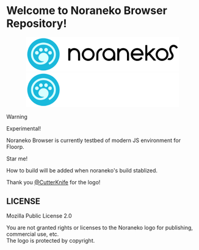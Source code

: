 # Welcome to Noraneko Browser Repository!

<p align="center">
<img src="assets/logo_with_wordmark_light.svg#gh-light-mode-only" width="400px"></img>
<img src="assets/logo_with_wordmark_dark.svg#gh-dark-mode-only" width="400px"></img>
</p>

> [!WARNING]
> Experimental!

Noraneko Browser is currently testbed of modern JS environment for Floorp.

Star me!

How to build will be added when noraneko's build stablized.

Thank you [@CutterKnife](https://github.com/CutterKnife) for the logo!

## LICENSE
Mozilla Public License 2.0

You are not granted rights or licenses to the Noraneko logo for publishing, commercial use, etc.  
The logo is protected by copyright.
